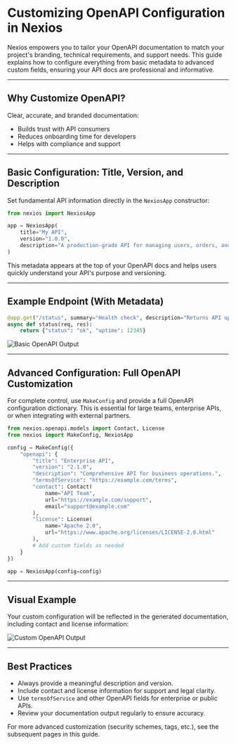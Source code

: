 # Customizing OpenAPI Configuration in Nexios

Nexios empowers you to tailor your OpenAPI documentation to match your project's branding, technical requirements, and support needs. This guide explains how to configure everything from basic metadata to advanced custom fields, ensuring your API docs are professional and informative.

---

## Why Customize OpenAPI?

Clear, accurate, and branded documentation:

- Builds trust with API consumers
- Reduces onboarding time for developers
- Helps with compliance and support

---

## Basic Configuration: Title, Version, and Description

Set fundamental API information directly in the `NexiosApp` constructor:

```python
from nexios import NexiosApp

app = NexiosApp(
    title="My API",
    version="1.0.0",
    description="A production-grade API for managing users, orders, and analytics."
)
```

This metadata appears at the top of your OpenAPI docs and helps users quickly understand your API's purpose and versioning.

---

## Example Endpoint (With Metadata)

```python
@app.get("/status", summary="Health check", description="Returns API uptime and status.")
async def status(req, res):
    return {"status": "ok", "uptime": 12345}
```

![Basic OpenAPI Output](./custom.png)

---

## Advanced Configuration: Full OpenAPI Customization

For complete control, use `MakeConfig` and provide a full OpenAPI configuration dictionary. This is essential for large teams, enterprise APIs, or when integrating with external partners.

```python
from nexios.openapi.models import Contact, License
from nexios import MakeConfig, NexiosApp

config = MakeConfig({
    "openapi": {
        "title": "Enterprise API",
        "version": "2.1.0",
        "description": "Comprehensive API for business operations.",
        "termsOfService": "https://example.com/terms",
        "contact": Contact(
            name="API Team",
            url="https://example.com/support",
            email="support@example.com"
        ),
        "license": License(
            name="Apache 2.0",
            url="https://www.apache.org/licenses/LICENSE-2.0.html"
        ),
        # Add custom fields as needed
    }
})

app = NexiosApp(config=config)
```

---

## Visual Example

Your custom configuration will be reflected in the generated documentation, including contact and license information:

![Custom OpenAPI Output](./custom2.png)

---

## Best Practices

- Always provide a meaningful description and version.
- Include contact and license information for support and legal clarity.
- Use `termsOfService` and other OpenAPI fields for enterprise or public APIs.
- Review your documentation output regularly to ensure accuracy.

For more advanced customization (security schemes, tags, etc.), see the subsequent pages in this guide.
